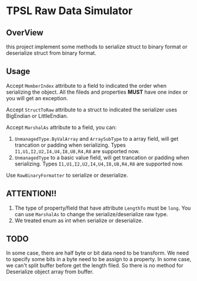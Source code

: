 # TPSL Raw Data Simulator
## OverView
this project implement some methods to serialize struct to binary format or deserialize struct from binary format.

## Usage

Accept ` MemberIndex ` attribute to a field to indicated the order when serializing the object. All the fileds and properties **MUST** have one index or you will get an exception.

Accept ` StructToRaw ` attribute to a struct to indicated the serializer uses BigEndian or LittleEndian.

Accept ` MarshalAs ` attribute to a field, you can:
1. ` UnmanagedType.ByValArray ` and ` ArraySubType ` to a array field, will get trancation or padding when serializing. Types `I1,U1,I2,U2,I4,U4,I8,U8,R4,R8` are supported now.
2. ` UnmanagedType ` to a basic value field, will get trancation or padding when serializing. Types `I1,U1,I2,U2,I4,U4,I8,U8,R4,R8` are supported now.

Use ` RawBinaryFormatter ` to serialize or deserialize.
## ATTENTION!!
1. The type of property/field that have attribute `LengthTo` must be `long`. You can use `MarshalAs` to change the serialize/deserialize raw type.
2. We treated enum as int when serialize or deserialize.

## TODO
In some case, there are half byte or bit data need to be transform. We need to specify some bits in a byte need to be assign to a property.
In some case, we can't split buffer before get the length filed. So there is no method for Deserialize object array from buffer.
